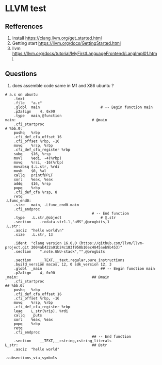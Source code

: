# LLVM test

## Refferences

1. Install https://clang.llvm.org/get_started.html
2. Getting start https://llvm.org/docs/GettingStarted.html
3. llvm https://llvm.org/docs/tutorial/MyFirstLanguageFrontend/LangImpl01.html

## Questions

1. does assemble code same in M1 and X86 ubuntu ?

```
# a.s on ubuntu 
	.text
	.file	"a.c"
	.globl	main                            # -- Begin function main
	.p2align	4, 0x90
	.type	main,@function
main:                                   # @main
	.cfi_startproc
# %bb.0:
	pushq	%rbp
	.cfi_def_cfa_offset 16
	.cfi_offset %rbp, -16
	movq	%rsp, %rbp
	.cfi_def_cfa_register %rbp
	subq	$16, %rsp
	movl	%edi, -4(%rbp)
	movq	%rsi, -16(%rbp)
	movabsq	$.L.str, %rdi
	movb	$0, %al
	callq	printf@PLT
	xorl	%eax, %eax
	addq	$16, %rsp
	popq	%rbp
	.cfi_def_cfa %rsp, 8
	retq
.Lfunc_end0:
	.size	main, .Lfunc_end0-main
	.cfi_endproc
                                        # -- End function
	.type	.L.str,@object                  # @.str
	.section	.rodata.str1.1,"aMS",@progbits,1
.L.str:
	.asciz	"hello world\n"
	.size	.L.str, 13

	.ident	"clang version 16.0.0 (https://github.com/llvm/llvm-project.git 2004ab422a01b24c183f958b10ec4845aeb9b453)"
	.section	".note.GNU-stack","",@progbits

```

```
	.section	__TEXT,__text,regular,pure_instructions
	.build_version macos, 12, 0	sdk_version 12, 3
	.globl	_main                           ## -- Begin function main
	.p2align	4, 0x90
_main:                                  ## @main
	.cfi_startproc
## %bb.0:
	pushq	%rbp
	.cfi_def_cfa_offset 16
	.cfi_offset %rbp, -16
	movq	%rsp, %rbp
	.cfi_def_cfa_register %rbp
	leaq	L_str(%rip), %rdi
	callq	_puts
	xorl	%eax, %eax
	popq	%rbp
	retq
	.cfi_endproc
                                        ## -- End function
	.section	__TEXT,__cstring,cstring_literals
L_str:                                  ## @str
	.asciz	"hello world"

.subsections_via_symbols

```